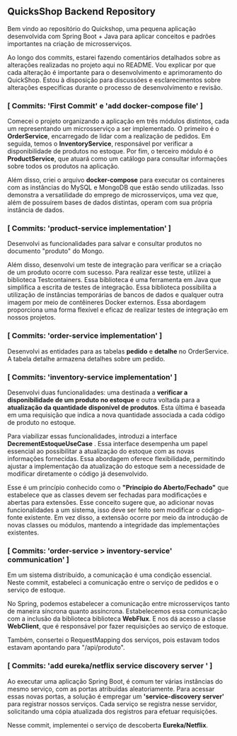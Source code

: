 ##  QuicksShop Backend Repository
Bem vindo ao repositório do Quickshop, uma pequena aplicação desenvolvida com Spring Boot + Java para aplicar 
conceitos e padrões importantes na criação de microsserviços.

Ao longo dos commits, estarei fazendo comentários detalhados sobre as alterações realizadas no projeto aqui no README.
Vou explicar por que cada alteração é importante para o desenvolvimento e aprimoramento do QuickShop.
Estou à disposição para discussões e esclarecimentos sobre alterações específicas durante o processo de desenvolvimento e revisão.

###  [ Commits: 'First Commit' e 'add docker-compose file' ]
Comecei o projeto organizando a aplicação em três módulos distintos, cada um representando um microsserviço a ser implementado. O primeiro é o **OrderService**, encarregado de lidar com a realização de pedidos. Em seguida, temos o **InventoryService**, responsável por verificar a disponibilidade de produtos no estoque. Por fim, o terceiro módulo é o **ProductService**, que atuará como um catálogo para consultar informações sobre todos os produtos na aplicação.

Além disso, criei o arquivo **docker-compose** para executar os containeres com as instâncias do MySQL e MongoDB que estão sendo utilizadas. Isso demonstra a versatilidade do emprego de microsserviços, uma vez que, além de possuírem bases de dados distintas, operam com sua própria instância de dados.

###  [ Commits: 'product-service implementation' ]


Desenvolvi as funcionalidades para salvar e consultar produtos no documento "produto" do Mongo.


Além disso, desenvolvi um teste de integração para verificar se a criação de um produto ocorre com sucesso. Para realizar esse teste, utilizei a biblioteca Testcontainers. Essa biblioteca é uma ferramenta em Java que simplifica a escrita de testes de integração. Essa biblioteca possibilita a utilização de instâncias temporárias de bancos de dados e qualquer outra imagem por meio de contêineres Docker externos. Essa abordagem proporciona uma forma flexível e eficaz de realizar testes de integração em nossos projetos.

###  [ Commits: 'order-service implementation' ]


Desenvolvi as entidades para as tabelas **pedido** e **detalhe** no OrderService. A tabela detalhe armazena detalhes sobre um pedido.

###  [ Commits: 'inventory-service implementation' ]

Desenvolvi duas funcionalidades: uma destinada a **verificar a disponibilidade de um produto no estoque** e outra voltada para a **atualização da quantidade disponível de produtos**.  Esta última é baseada em uma requisição que indica a nova quantidade associada a cada código de produto no estoque.

Para viabilizar essas funcionalidades, introduzi a interface **DecrementEstoqueUseCase** . Essa interface desempenha um papel essencial ao possibilitar a atualização do estoque com as novas informações fornecidas.  Essa abordagem oferece flexibilidade, permitindo ajustar a implementação da atualização do estoque sem a necessidade de modificar diretamente o código já desenvolvido.

Esse é um princípio conhecido como o **"Princípio do Aberto/Fechado"** que estabelece que as classes devem ser fechadas para modificações e abertas para extensões. Esse conceito sugere que, ao adicionar novas funcionalidades a um sistema, isso deve ser feito sem modificar o código-fonte existente. Em vez disso, a extensão ocorre por meio da introdução de novas classes ou módulos, mantendo a integridade das implementações existentes.

###  [ Commits: 'order-service > inventory-service' communication' ]


Em um sistema distribuído, a comunicação é uma condição essencial. Neste commit, estabeleci a comunicação entre o serviço de pedidos e o serviço de estoque.

No Spring, podemos estabelecer a comunicação entre microsserviços tanto de maneira síncrona quanto assíncrona. Estabelecemos essa comunicação com a inclusão da biblioteca  biblioteca **WebFlux**. E nos dá acesso a classe **WebClient**, que é responsável por fazer requisições ao serviço de estoque.

Também, consertei o RequestMapping dos serviços, pois estavam todos estavam apontando para "/api/produto".

###  [ Commits: 'add eureka/netflix service discovery server ' ]

Ao executar uma aplicação Spring Boot, é comum ter várias instâncias do mesmo serviço, com as portas atribuídas aleatoriamente. Para acessar essas novas portas, a solução é empregar um **'service-discovery server'** para registrar nossos serviços. Cada serviço se registra nesse servidor, solicitando uma cópia atualizada dos registros para efetuar requisições.

Nesse commit, implementei o serviço de descoberta **Eureka/Netflix**.